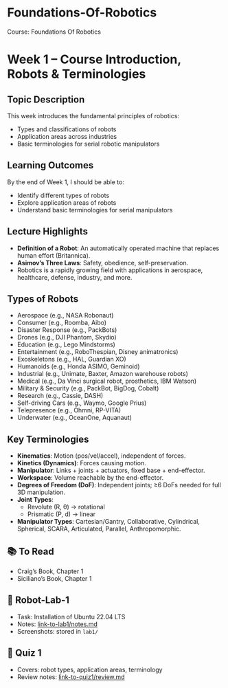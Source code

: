# Foundations-Of-Robotics
Course: Foundations Of Robotics

# Week 1 – Course Introduction, Robots & Terminologies

## Topic Description
This week introduces the fundamental principles of robotics:
- Types and classifications of robots
- Application areas across industries
- Basic terminologies for serial robotic manipulators

## Learning Outcomes
By the end of Week 1, I should be able to:
- Identify different types of robots
- Explore application areas of robots
- Understand basic terminologies for serial manipulators

## Lecture Highlights
- **Definition of a Robot**: An automatically operated machine that replaces human effort (Britannica).  
- **Asimov’s Three Laws**: Safety, obedience, self-preservation.  
- Robotics is a rapidly growing field with applications in aerospace, healthcare, defense, industry, and more.

## Types of Robots
- Aerospace (e.g., NASA Robonaut)  
- Consumer (e.g., Roomba, Aibo)  
- Disaster Response (e.g., PackBots)  
- Drones (e.g., DJI Phantom, Skydio)  
- Education (e.g., Lego Mindstorms)  
- Entertainment (e.g., RoboThespian, Disney animatronics)  
- Exoskeletons (e.g., HAL, Guardian XO)  
- Humanoids (e.g., Honda ASIMO, Geminoid)  
- Industrial (e.g., Unimate, Baxter, Amazon warehouse robots)  
- Medical (e.g., Da Vinci surgical robot, prosthetics, IBM Watson)  
- Military & Security (e.g., PackBot, BigDog, Cobalt)  
- Research (e.g., Cassie, DASH)  
- Self-driving Cars (e.g., Waymo, Google Prius)  
- Telepresence (e.g., Ohmni, RP-VITA)  
- Underwater (e.g., OceanOne, Aquanaut)

## Key Terminologies
- **Kinematics**: Motion (pos/vel/accel), independent of forces.  
- **Kinetics (Dynamics)**: Forces causing motion.  
- **Manipulator**: Links + joints + actuators, fixed base + end-effector.  
- **Workspace**: Volume reachable by the end-effector.  
- **Degrees of Freedom (DoF)**: Independent joints; ≥6 DoFs needed for full 3D manipulation.  
- **Joint Types**:  
  - Revolute (R, θ) → rotational  
  - Prismatic (P, d) → linear  
- **Manipulator Types**: Cartesian/Gantry, Collaborative, Cylindrical, Spherical, SCARA, Articulated, Parallel, Anthropomorphic.


## 📚 To Read
- Craig’s Book, Chapter 1
- Siciliano’s Book, Chapter 1

## 🧪 Robot-Lab-1
- Task: Installation of Ubuntu 22.04 LTS  
- Notes: [link-to-lab1/notes.md](lab1/notes.md)  
- Screenshots: stored in `lab1/`

## 📝 Quiz 1
- Covers: robot types, application areas, terminology  
- Review notes: [link-to-quiz1/review.md](quiz1/review.md)


